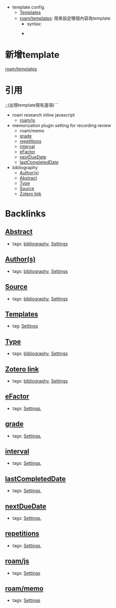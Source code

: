 - template config
    - [Templates](<Templates.md>)
    - [roam/templates](<roam/templates.md>): 用來設定哪個內容為template
        - syntax: 
        - ```javascript
# 新增template
<template-name> [roam/templates](<roam/templates.md>)
  <content>
# 引用
;;(出現template現有選項)```
- roam research inline javascript
    - [roam/js](<roam/js.md>)
- memorization plugin setting for recording review
    - roam/memo
    - [grade](<grade.md>)
    - [repetitions](<repetitions.md>)
    - [interval](<interval.md>)
    - [eFactor](<eFactor.md>)
    - [nextDueDate](<nextDueDate.md>)
    - [lastCompletedDate](<lastCompletedDate.md>)
- bibliography
    - [Author(s)](<Author(s).md>)
    - [Abstract](<Abstract.md>)
    - [Type](<Type.md>)
    - [Source](<Source.md>)
    - [Zotero link](<Zotero link.md>)

# Backlinks
## [Abstract](<Abstract.md>)
- tags: [bibliography](<bibliography.md>), [Settings](<Settings.md>)

## [Author(s)](<Author(s).md>)
- tags: [bibliography](<bibliography.md>), [Settings](<Settings.md>)

## [Source](<Source.md>)
- tags: [bibliography](<bibliography.md>), [Settings](<Settings.md>)

## [Templates](<Templates.md>)
- tag: [Settings](<Settings.md>)

## [Type](<Type.md>)
- tags: [bibliography](<bibliography.md>), [Settings](<Settings.md>)

## [Zotero link](<Zotero link.md>)
- tags: [bibliography](<bibliography.md>), [Settings](<Settings.md>)

## [eFactor](<eFactor.md>)
- tags: [Settings](<Settings.md>),

## [grade](<grade.md>)
- tags: [Settings](<Settings.md>),

## [interval](<interval.md>)
- tags: [Settings](<Settings.md>),

## [lastCompletedDate](<lastCompletedDate.md>)
- tags: [Settings](<Settings.md>),

## [nextDueDate](<nextDueDate.md>)
- tags: [Settings](<Settings.md>),

## [repetitions](<repetitions.md>)
- tags: [Settings](<Settings.md>),

## [roam/js](<roam/js.md>)
- tags: [Settings](<Settings.md>)

## [roam/memo](<roam/memo.md>)
- tags: [Settings](<Settings.md>)

